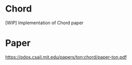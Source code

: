 # Chord
[WIP]
Implementation of Chord paper

# Paper
https://pdos.csail.mit.edu/papers/ton:chord/paper-ton.pdf

